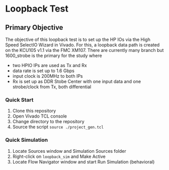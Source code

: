 # Loopback Test

## Primary Objective
The objective of this loopback test is to set up the HP IOs via the High Speed SelectIO Wizard in Vivado.
For this, a loopback data path is created on the KCU105 v1.1 via the FMC XM107. 
There are currently many branch but 1600_strobe is the primary for the study where 
* two HPIO IPs are used as Tx and Rx
* data rate is set up to 1.6 Gbps
* input clock is 200MHz to both IPs
* Rx is set up as DDR Stobe Center with one input data and one strobe/clock from Tx, both differential

### Quick Start
1. Clone this repository
2. Open Vivado TCL console
3. Change directory to the repository
4. Source the script `source ./project_gen.tcl`

### Quick Simulation 
1. Locate Sources window and Simulation Sources folder
2. Right-click on `loopback_sim` and Make Active
3. Locate Flow Navigator window and start Run Simulation (behavioral)
